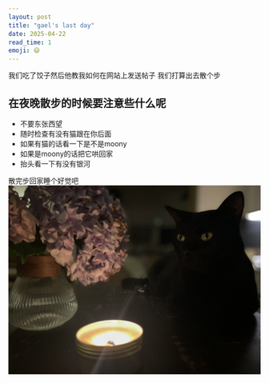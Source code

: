 ```yaml
---
layout: post
title: "gael's last day"
date: 2025-04-22
read_time: 1
emoji: 😄
---
```

我们吃了饺子然后他教我如何在网站上发送帖子
我们打算出去散个步
## 在夜晚散步的时候要注意些什么呢

- 不要东张西望
- 随时检查有没有猫跟在你后面
- 如果有猫的话看一下是不是moony
- 如果是moony的话把它哄回家
- 抬头看一下有没有银河

散完步回家睡个好觉吧
![moony](/assets/img/moony_3.jpeg)